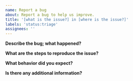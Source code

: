 ```yaml
---
name: Report a bug
about: Report a bug to help us improve.
title: '[what is the issue?] in [where is the issue?]'
labels: 'status:triage'
assignees: ''
---
```


**Describe the bug; what happened?**

**What are the steps to reproduce the issue?**

**What behavior did you expect?**

**Is there any additional information?**
